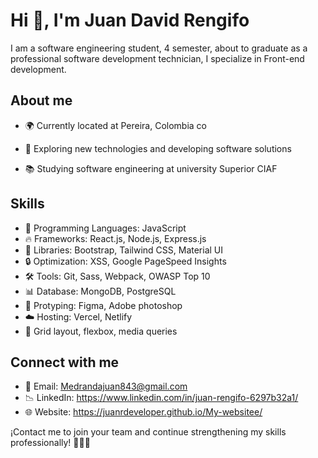 # Hi 👋, I'm Juan David Rengifo 

I am a software engineering student, 4 semester, about to graduate as a professional software development technician, I specialize in Front-end development.


## About me

- 🌍 Currently located at Pereira, Colombia co</p>
- 🧐 Exploring new technologies and developing software solutions</p>
- 📚 Studying software engineering at university Superior CIAF</p>

## Skills

- 📌 Programming Languages: JavaScript
- 🔥 Frameworks: React.js, Node.js, Express.js
- 🔋 Libraries: Bootstrap, Tailwind CSS, Material UI
- 🔒 Optimization: XSS, Google PageSpeed Insights
- 🛠️ Tools: Git, Sass, Webpack, OWASP Top 10
- 📊 Database: MongoDB, PostgreSQL
- 🎨 Protyping: Figma, Adobe photoshop
- ☁️ Hosting: Vercel, Netlify
- 📱 Grid layout, flexbox, media queries



## Connect with me

- 📩 Email: Medrandajuan843@gmail.com
- 📉 LinkedIn: https://www.linkedin.com/in/juan-rengifo-6297b32a1/
- 🌐 Website: https://juanrdeveloper.github.io/My-websitee/

¡Contact me to join your team and continue strengthening my skills professionally! 👨🏽‍💻
    
 
 




